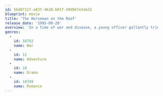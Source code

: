 ```yaml
---
id: 56d0711f-a83f-4628-b01f-d9d047e3ab32
blueprint: movie
title: 'The Horseman on the Roof'
release_date: '1995-09-20'
overview: 'In a time of war and disease, a young officer gallantly tries to help a young woman find her husband.'
genres:
  -
    id: 10752
    name: War
  -
    id: 12
    name: Adventure
  -
    id: 18
    name: Drama
  -
    id: 10749
    name: Romance
---
```


